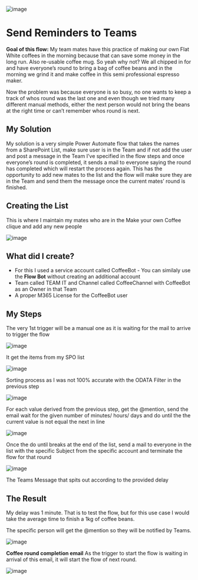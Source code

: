 ![image](https://user-images.githubusercontent.com/98259062/180681115-057cf0eb-0e2a-4185-b8cf-861544b15520.png)


# Send Reminders to Teams

**Goal of this flow:** My team mates have this practice of making our own Flat White coffees in the morning because that can save some money in the long run. Also re-usable coffee mug. So yeah why not?
We all chipped in for and have everyone’s round to bring a bag of coffee beans and in the morning we grind it and make coffee in this semi professional espresso maker.

Now the problem was because everyone is so busy, no one wants to keep a track of whos round was the last one and even though we tried many different manual methods, either the next person would not bring the beans at the right time or can’t remember whos round is next.

## My Solution
My solution is a very simple Power Automate flow that takes the names from a SharePoint List, make sure user is in the Team and if not add the user and post a message in the Team I’ve specified in the flow steps and once everyone’s round is completed, it sends a mail to everyone saying the round has completed which will restart the process again.
This has the opportunity to add new mates to the list and the flow will make sure they are in the Team and send them the message once the current mates’ round is finished.

## Creating the List
This is where I maintain my mates who are in the Make your own Coffee clique and add any new people

![image](https://user-images.githubusercontent.com/98259062/180681285-93ff8606-1793-4dfc-affd-26fa89b7a7c7.png)

## What did I create?
* For this I used a service account called CoffeeBot - You can similaly use the **Flow Bot** without creating an additional account
* Team called TEAM IT and Channel called CoffeeChannel with CoffeeBot as an Owner in that Team
* A proper M365 License for the CoffeeBot user

## My Steps
The very 1st trigger will be a manual one as it is waiting for the mail to arrive to trigger the flow

![image](https://user-images.githubusercontent.com/98259062/180681354-2777eae1-3f44-4a8b-b629-9043529e6427.png)

It get the items from my SPO list

![image](https://user-images.githubusercontent.com/98259062/180681385-f9c8d6d6-634c-4c71-aeba-77015b5c8637.png)


Sorting process as I was not 100% accurate with the ODATA Filter in the previous step

![image](https://user-images.githubusercontent.com/98259062/180681425-b59a641b-d479-4c3f-8d75-c7bc9970af1d.png)


For each value derived from the previous step, get the @mention, send the email wait for the given number of minutes/ hours/ days and do until the the current value is not equal the next in line

![image](https://user-images.githubusercontent.com/98259062/180681451-9fedcd05-c789-4bd0-b2b0-f9931259718a.png)

Once the do until breaks at the end of the list, send a mail to everyone in the list with the specific Subject from the specific account and terminate the flow for that round

![image](https://user-images.githubusercontent.com/98259062/180681472-b24cbb0f-132d-47aa-9028-655dc14a3975.png)

The Teams Message that spits out according to the provided delay

## The Result

My delay was 1 minute. That is to test the flow, but for this use case I would take the average time to finish a 1kg of coffee beans.

The specific person will get the @mention so they will be notified by Teams.

![image](https://user-images.githubusercontent.com/98259062/180681527-9475b827-1a34-40da-aa69-fa51f53792cd.png)

**Coffee round completion email**
As the trigger to start the flow is waiting in arrival of this email, it will start the flow of next round.

![image](https://user-images.githubusercontent.com/98259062/180681585-c4f67756-8614-4536-b0e2-b4b1e85dbf0d.png)







